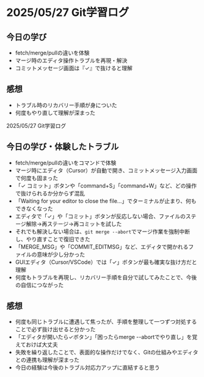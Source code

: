 # 2025/05/27 Git学習ログ

## 今日の学び
- fetch/merge/pullの違いを体験
- マージ時のエディタ操作トラブルを再現・解決
- コミットメッセージ画面は『✓』で抜けると理解

## 感想
- トラブル時のリカバリー手順が身についた
- 何度もやり直して理解が深まった

2025/05/27 Git学習ログ

## 今日の学び・体験したトラブル

- fetch/merge/pullの違いをコマンドで体験
- マージ時にエディタ（Cursor）が自動で開き、コミットメッセージ入力画面で何度も固まった
- 「✓ コミット」ボタンや「command+S」「command+W」など、どの操作で抜けられるか分からず混乱
- 「Waiting for your editor to close the file...」でターミナルが止まり、何もできなくなった
- エディタで「✓」や「コミット」ボタンが反応しない場合、ファイルのステージ解除→再ステージ→再コミットを試した
- それでも解決しない場合は、`git merge --abort`でマージ作業を強制中断し、やり直すことで復旧できた
- 「MERGE_MSG」や「COMMIT_EDITMSG」など、エディタで開かれるファイルの意味が少し分かった
- GUIエディタ（Cursor/VSCode）では「✓」ボタンが最も確実な抜け方だと理解
- 何度もトラブルを再現し、リカバリー手順を自分で試してみたことで、今後の自信につながった

## 感想

- 何度も同じトラブルに遭遇して焦ったが、手順を整理して一つずつ対処することで必ず抜け出せると分かった
- 「エディタが開いたら✓ボタン」「困ったらmerge --abortでやり直し」を覚えておけば大丈夫
- 失敗を繰り返したことで、表面的な操作だけでなく、Gitの仕組みやエディタとの連携も理解が深まった
- 今日の経験は今後のトラブル対応力アップに直結すると思う